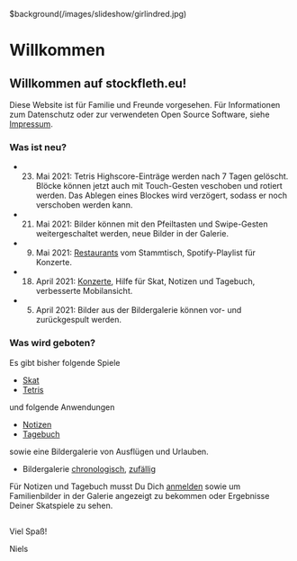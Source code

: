 ﻿$background(/images/slideshow/girlindred.jpg)

# Willkommen

## Willkommen auf stockfleth.eu!

Diese Website ist für Familie und Freunde vorgesehen.
Für Informationen zum Datenschutz oder zur verwendeten Open Source Software, siehe [Impressum](/markdown?page=impressum).

### Was ist neu?
- 23. Mai 2021: Tetris Highscore-Einträge werden nach 7 Tagen gelöscht. Blöcke können jetzt auch mit Touch-Gesten veschoben und rotiert werden. Das Ablegen eines Blockes wird verzögert, sodass er noch verschoben werden kann.
- 21. Mai 2021: Bilder können mit den Pfeiltasten und Swipe-Gesten weitergeschaltet werden, neue Bilder in der Galerie.
- 9. Mai 2021: [Restaurants](markdown?page=stammtisch) vom Stammtisch, Spotify-Playlist für Konzerte.
- 18. April 2021: [Konzerte](markdown?page=concerts), Hilfe für Skat, Notizen und Tagebuch, verbesserte Mobilansicht.
- 5. April 2021: Bilder aus der Bildergalerie können vor- und zurückgespult werden.

### Was wird geboten?

Es gibt bisher folgende Spiele
- [Skat](/skat)
- [Tetris](/tetris)

und folgende Anwendungen
- [Notizen](/notes)
- [Tagebuch](/diary)

sowie eine Bildergalerie von Ausflügen und Urlauben.

- Bildergalerie [chronologisch](/slideshow?shuffle=false), [zufällig](/slideshow?shuffle=true)

Für Notizen und Tagebuch musst Du Dich [anmelden](/pwdman?nexturl=markdown) sowie um Familienbilder in der Galerie angezeigt
zu bekommen oder Ergebnisse Deiner Skatspiele zu sehen.

##
Viel Spaß!

Niels
